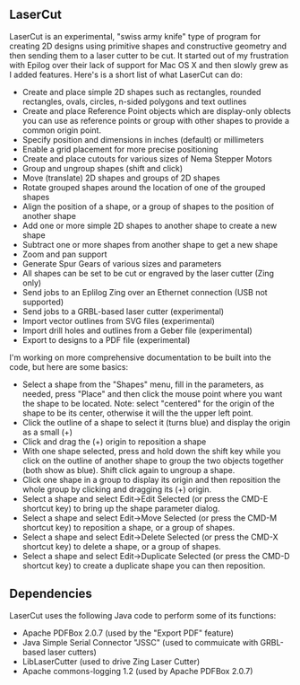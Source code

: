 ## LaserCut
LaserCut is an experimental, "swiss army knife" type of program for creating 2D designs using primitive shapes and constructive geometry and then sending them to a laser cutter to be cut.  It started out of my frustration with Epilog over their lack of support for Mac OS X and then slowly grew as I added features.  Here's is a short list of what LaserCut can do:

- Create and place simple 2D shapes such as rectangles, rounded rectangles, ovals, circles, n-sided polygons and text outlines
- Create and place Reference Point objects which are display-only oblects you can use as reference points or group with other shapes to provide a common origin point.
- Specify position and dimensions in inches (default) or millimeters
- Enable a grid placement for more precise positioning
- Create and place cutouts for various sizes of Nema Stepper Motors
- Group and ungroup shapes (shift and click)
- Move (translate) 2D shapes and groups of 2D shapes
- Rotate grouped shapes around the location of one of the grouped shapes
- Align the position of a shape, or a group of shapes to the position of another shape
- Add one or more simple 2D shapes to another shape to create a new shape
- Subtract one or more shapes from another shape to get a new shape
- Zoom and pan support
- Generate Spur Gears of various sizes and parameters
- All shapes can be set to be cut or engraved by the laser cutter (Zing only)
- Send jobs to an Eplilog Zing over an Ethernet connection (USB not supported)
- Send jobs to a GRBL-based laser cutter (experimental)
- Import vector outlines from SVG files (experimental)
- Import drill holes and outlines from a Geber file (experimental)
- Export to designs to a PDF file (experimental)

I'm working on more comprehensive documentation to be built into the code, but here are some basics:

- Select a shape from the "Shapes" menu, fill in the parameters, as needed, press "Place" and then click the mouse point where you want the shape to be located.  Note: select "centered" for the origin of the shape to be its center, otherwise it will the the upper left point.
- Click the outline of a shape to select it (turns blue) and display the origin as a small (+)
- Click and drag the (+) origin to reposition a shape
- With one shape selected, press and hold down the shift key while you click on the outline of another shape to group the two objects together (both show as blue).  Shift click again to ungroup a shape.
- Click one shape in a group to display its origin and then reposition the whole group by clicking and dragging its (+) origin.
- Select a shape and select Edit->Edit Selected (or press the CMD-E shortcut key) to bring up the shape parameter dialog.
- Select a shape and select Edit->Move Selected (or press the CMD-M shortcut key) to reposition a shape, or a group of shapes.
- Select a shape and select Edit->Delete Selected (or press the CMD-X shortcut key) to delete a shape, or a group of shapes.
- Select a shape and select Edit->Duplicate Selected (or press the CMD-D shortcut key) to create a duplicate shape you can then reposition.

## Dependencies
LaserCut uses the following Java code to perform some of its functions:
- Apache PDFBox 2.0.7 (used by the "Export PDF" feature)
- Java Simple Serial Connector "JSSC" (used to commuicate with GRBL-based laser cutters)
- LibLaserCutter (used to drive Zing Laser Cutter)
- Apache commons-logging 1.2 (used by Apache PDFBox 2.0.7)
